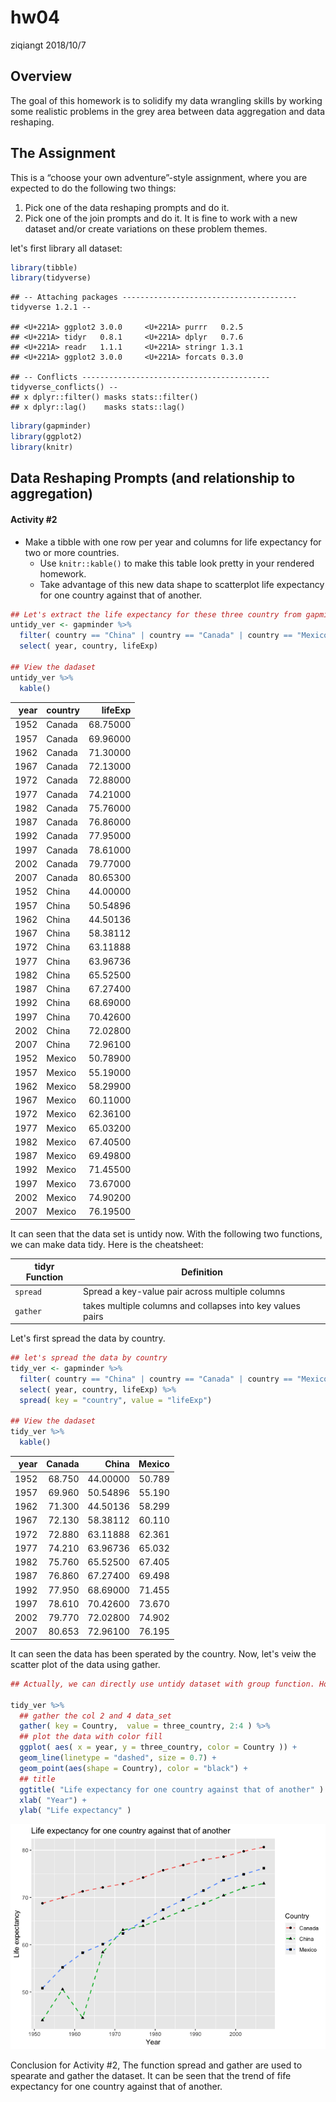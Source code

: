 hw04
================
ziqiangt
2018/10/7

Overview
--------

The goal of this homework is to solidify my data wrangling skills by working some realistic problems in the grey area between data aggregation and data reshaping.

The Assignment
--------------

This is a “choose your own adventure”-style assignment, where you are expected to do the following two things:

1.  Pick one of the data reshaping prompts and do it.
2.  Pick one of the join prompts and do it. It is fine to work with a new dataset and/or create variations on these problem themes.

let's first library all dataset:

``` r
library(tibble)
library(tidyverse)
```

    ## -- Attaching packages --------------------------------------- tidyverse 1.2.1 --

    ## <U+221A> ggplot2 3.0.0     <U+221A> purrr   0.2.5
    ## <U+221A> tidyr   0.8.1     <U+221A> dplyr   0.7.6
    ## <U+221A> readr   1.1.1     <U+221A> stringr 1.3.1
    ## <U+221A> ggplot2 3.0.0     <U+221A> forcats 0.3.0

    ## -- Conflicts ------------------------------------------ tidyverse_conflicts() --
    ## x dplyr::filter() masks stats::filter()
    ## x dplyr::lag()    masks stats::lag()

``` r
library(gapminder)
library(ggplot2)
library(knitr)
```

Data Reshaping Prompts (and relationship to aggregation)
--------------------------------------------------------

#### Activity \#2

-   Make a tibble with one row per year and columns for life expectancy for two or more countries.
    -   Use `knitr::kable()` to make this table look pretty in your rendered homework.
    -   Take advantage of this new data shape to scatterplot life expectancy for one country against that of another.

``` r
## Let's extract the life expectancy for these three country from gapminder
untidy_ver <- gapminder %>% 
  filter( country == "China" | country == "Canada" | country == "Mexico") %>% 
  select( year, country, lifeExp) 

## View the dadaset
untidy_ver %>% 
  kable()
```

|  year| country |   lifeExp|
|-----:|:--------|---------:|
|  1952| Canada  |  68.75000|
|  1957| Canada  |  69.96000|
|  1962| Canada  |  71.30000|
|  1967| Canada  |  72.13000|
|  1972| Canada  |  72.88000|
|  1977| Canada  |  74.21000|
|  1982| Canada  |  75.76000|
|  1987| Canada  |  76.86000|
|  1992| Canada  |  77.95000|
|  1997| Canada  |  78.61000|
|  2002| Canada  |  79.77000|
|  2007| Canada  |  80.65300|
|  1952| China   |  44.00000|
|  1957| China   |  50.54896|
|  1962| China   |  44.50136|
|  1967| China   |  58.38112|
|  1972| China   |  63.11888|
|  1977| China   |  63.96736|
|  1982| China   |  65.52500|
|  1987| China   |  67.27400|
|  1992| China   |  68.69000|
|  1997| China   |  70.42600|
|  2002| China   |  72.02800|
|  2007| China   |  72.96100|
|  1952| Mexico  |  50.78900|
|  1957| Mexico  |  55.19000|
|  1962| Mexico  |  58.29900|
|  1967| Mexico  |  60.11000|
|  1972| Mexico  |  62.36100|
|  1977| Mexico  |  65.03200|
|  1982| Mexico  |  67.40500|
|  1987| Mexico  |  69.49800|
|  1992| Mexico  |  71.45500|
|  1997| Mexico  |  73.67000|
|  2002| Mexico  |  74.90200|
|  2007| Mexico  |  76.19500|

It can seen that the data set is untidy now. With the following two functions, we can make data tidy. Here is the cheatsheet:

| tidyr Function | Definition                                                 |
|----------------|------------------------------------------------------------|
| `spread`       | Spread a key-value pair across multiple columns            |
| `gather`       | takes multiple columns and collapses into key values pairs |

Let's first spread the data by country.

``` r
## let's spread the data by country
tidy_ver <- gapminder %>% 
  filter( country == "China" | country == "Canada" | country == "Mexico") %>% 
  select( year, country, lifeExp) %>% 
  spread( key = "country", value = "lifeExp")

## View the dadaset
tidy_ver %>% 
  kable()
```

|  year|  Canada|     China|  Mexico|
|-----:|-------:|---------:|-------:|
|  1952|  68.750|  44.00000|  50.789|
|  1957|  69.960|  50.54896|  55.190|
|  1962|  71.300|  44.50136|  58.299|
|  1967|  72.130|  58.38112|  60.110|
|  1972|  72.880|  63.11888|  62.361|
|  1977|  74.210|  63.96736|  65.032|
|  1982|  75.760|  65.52500|  67.405|
|  1987|  76.860|  67.27400|  69.498|
|  1992|  77.950|  68.69000|  71.455|
|  1997|  78.610|  70.42600|  73.670|
|  2002|  79.770|  72.02800|  74.902|
|  2007|  80.653|  72.96100|  76.195|

It can seen the data has been sperated by the country. Now, let's veiw the scatter plot of the data using gather.

``` r
## Actually, we can directly use untidy dataset with group function. However, I insist to gather function here just for learning.

tidy_ver %>% 
  ## gather the col 2 and 4 data_set
  gather( key = Country,  value = three_country, 2:4 ) %>%  
  ## plot the data with color fill
  ggplot( aes( x = year, y = three_country, color = Country )) +
  geom_line(linetype = "dashed", size = 0.7) +
  geom_point(aes(shape = Country), color = "black") +
  ## title
  ggtitle( "Life expectancy for one country against that of another" ) +
  xlab( "Year") +
  ylab( "Life expectancy" )
```

![](hw04_files/figure-markdown_github/unnamed-chunk-4-1.png)

Conclusion for Activity \#2, The function spread and gather are used to spearate and gather the dataset. It can be seen that the trend of fife expectancy for one country against that of another.
